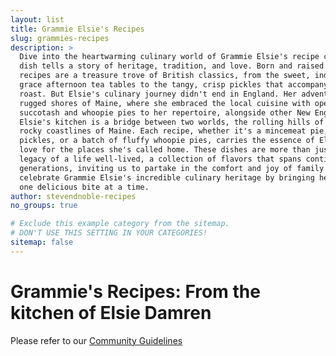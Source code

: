 ```yaml
---
layout: list
title: Grammie Elsie's Recipes
slug: grammies-recipes
description: >
  Dive into the heartwarming culinary world of Grammie Elsie's recipe collection, where each
  dish tells a story of heritage, tradition, and love. Born and raised in England, Elsie's
  recipes are a treasure trove of British classics, from the sweet, indulgent desserts that
  grace afternoon tea tables to the tangy, crisp pickles that accompany a hearty Sunday
  roast. But Elsie's culinary journey didn't end in England. Her adventures led her to the
  rugged shores of Maine, where she embraced the local cuisine with open arms, adding
  succotash and whoopie pies to her repertoire, alongside other New England favorites.
  Elsie's kitchen is a bridge between two worlds, the rolling hills of England and the
  rocky coastlines of Maine. Each recipe, whether it's a mincemeat pie, a jar of homemade
  pickles, or a batch of fluffy whoopie pies, carries the essence of Elsie's journey and her
  love for the places she's called home. These dishes are more than just food; they're a
  legacy of a life well-lived, a collection of flavors that spans continents and
  generations, inviting us to partake in the comfort and joy of family traditions. Let's
  celebrate Grammie Elsie's incredible culinary heritage by bringing her recipes to life,
  one delicious bite at a time.
author: stevendnoble-recipes
no_groups: true

# Exclude this example category from the sitemap.
# DON'T USE THIS SETTING IN YOUR CATEGORIES!
sitemap: false
---
```


# Grammie's Recipes: From the kitchen of Elsie Damren

Please refer to our [Community Guidelines](/community-guidelines)
